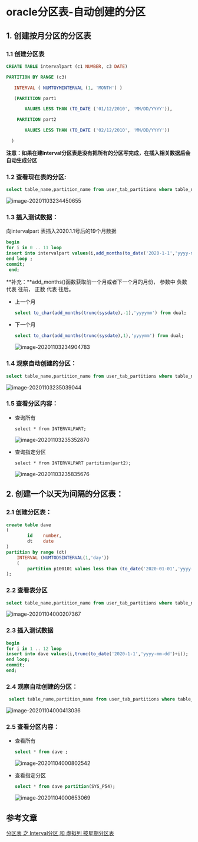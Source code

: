 # oracle分区表-自动创建的分区

## 1. 创建按月分区的分区表

### 1.1  创建分区表

```sql
CREATE TABLE intervalpart (c1 NUMBER, c3 DATE)

PARTITION BY RANGE (c3)

   INTERVAL ( NUMTOYMINTERVAL (1, 'MONTH') )

   (PARTITION part1

       VALUES LESS THAN (TO_DATE ('01/12/2010', 'MM/DD/YYYY')),

    PARTITION part2

       VALUES LESS THAN (TO_DATE ('02/12/2010', 'MM/DD/YYYY'))

  )
```

**注意：**如果在建Interval分区表是没有把所有的分区写完成，在插入相关数据后**会自动生成分区**

### 1.2 查看现在表的分区:

```sql
select table_name,partition_name from user_tab_partitions where table_name='INTERVALPART';
```

![image-20201103234450655](https://abelsun-1256449468.cos.ap-beijing.myqcloud.com/image/image-20201103234450655.png)

### 1.3  插入测试数据：

向intervalpart 表插入2020.1.1号后的19个月数据

```sql
begin
for i in 0 .. 11 loop
insert into intervalpart values(i,add_months(to_date('2020-1-1','yyyy-mm-dd'),i));
end loop ;
commit;
 end;
```

**补充：**add_months()函数获取前一个月或者下一个月的月份， 参数中 负数 代表 往前， 正数 代表 往后。

- 上一个月

  ```sql
  select to_char(add_months(trunc(sysdate),-1),'yyyymm') from dual;
  ```

- 下一个月 

  ```sql
  select to_char(add_months(trunc(sysdate),1),'yyyymm') from dual;
  ```

  ![image-20201103234904783](https://abelsun-1256449468.cos.ap-beijing.myqcloud.com/image/image-20201103234904783.png)

### 1.4 观察自动创建的分区：

 ```sql
select table_name,partition_name from user_tab_partitions where table_name='INTERVALPART';
 ```

![image-20201103235039044](https://abelsun-1256449468.cos.ap-beijing.myqcloud.com/image/image-20201103235039044.png)

### 1.5 查看分区内容：

- 查询所有

  ```
  select * from INTERVALPART;
  ```
  
  ![image-20201103235352870](https://abelsun-1256449468.cos.ap-beijing.myqcloud.com/image/image-20201103235352870.png)

- 查询指定分区

  ```
  select * from INTERVALPART partition(part2);
  ```

  

  ![image-20201103235835676](https://abelsun-1256449468.cos.ap-beijing.myqcloud.com/image/image-20201103235835676.png)

## 2. 创建一个以天为间隔的分区表：

### 2.1 创建分区表：

```sql
create table dave
(
		id    number,
		dt    date
)
partition by range (dt)
	INTERVAL (NUMTODSINTERVAL(1,'day'))
	(
 		partition p100101 values less than (to_date('2020-01-01','yyyy-mm-dd'))
);
```

### 2.2 查看表分区

```sql
select table_name,partition_name from user_tab_partitions where table_name='DAVE';
```

![image-20201104000207367](https://abelsun-1256449468.cos.ap-beijing.myqcloud.com/image/image-20201104000207367.png)

### 2.3 插入测试数据

```sql
begin
for i in 1 .. 12 loop
insert into dave values(i,trunc(to_date('2020-1-1','yyyy-mm-dd')+i));
end loop;
commit;
end;

```

### 2.4 观察自动创建的分区：

```sql
 select table_name,partition_name from user_tab_partitions where table_name='DAVE';
```

![image-20201104000413036](https://abelsun-1256449468.cos.ap-beijing.myqcloud.com/image/image-20201104000413036.png)

### 2.5 查看分区内容：

- 查看所有

  ```sql
  select * from dave ;
  ```

  

  ![image-20201104000802542](https://abelsun-1256449468.cos.ap-beijing.myqcloud.com/image/image-20201104000802542.png)

- 查看指定分区

  ```sql
  select * from dave partition(SYS_P54);
  ```

  

  ![image-20201104000653069](https://abelsun-1256449468.cos.ap-beijing.myqcloud.com/image/image-20201104000653069.png)

## 参考文章

[分区表 之 Interval分区 和 虚拟列 按星期分区表](https://blog.csdn.net/tianlesoftware/article/details/5662337)

